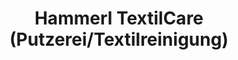 ---
title: "Hammerl TextilCare (Putzerei/Textilreinigung)"
url: /klosterneuburg/hammerl-textilcare-putzerei-textilreinigung/
shop: Wäscherei
---